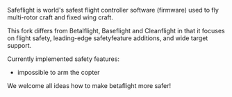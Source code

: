 Safeflight is world's safest flight controller software (firmware) used to fly multi-rotor craft and fixed wing craft.

This fork differs from Betalflight, Baseflight and Cleanflight in that it focuses on flight safety, leading-edge safetyfeature additions, and wide target support.

Currently implemented safety features:
- impossible to arm the copter

We welcome all ideas how to make betaflight more safer!
